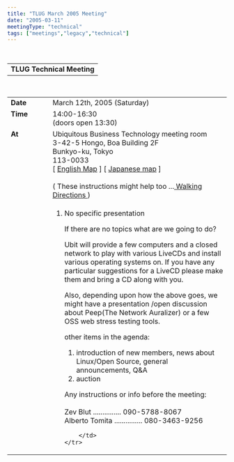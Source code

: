 ```yaml
---
title: "TLUG March 2005 Meeting"
date: "2005-03-11"
meetingType: "technical"
tags: ["meetings","legacy","technical"]
---
```


<br>

<table border="0" cellpadding="3" cellspacing="1" width="90%" /><tr>
		<td /><b>TLUG Technical Meeting</b></td></tr>
</table><br>

<table border="0" width="90%" cellpadding="1" cellspacing="1" />
	<tr />
		<td width="80" valign="top" /><b>Date</b></td>
		<td>March 12th, 2005 (Saturday)<br></td>
	</tr>
	<tr />
		<td width="80" valign="top" /><b>Time</b></td>
		<td>14:00-16:30<br>(doors open 13:30)<br></td>
	</tr>
	<tr />
		<td width="80" valign="top" /><b>At</b></td>
		<td>
		Ubiquitous Business Technology meeting room<br>
			  3-42-5 Hongo, Boa Building 2F<br>
				    Bunkyo-ku, Tokyo<br>
					      113-0033<br>
			[ <a href="http://www.ubit.com/english/access.html" target="_blank">English Map</a> ]
			[ <a href="http://www.ubit.com/company/map.html" target="_blank">Japanese map</a> ]<br>
<br>
			( These instructions might help too ...<a href="http://www.tlug.jp/meetings/ubit-directions.html" target="_blank"> Walking Directions </a>  )<br>
		</td>
	</tr>
	<tr />
		<td width="80" valign="top" />&nbsp;</td>
		<td>
<p>
<ol>
<li>No specific presentation</li>
</p>
<p>
If there are no topics what are we going to do?
</p>
<p>
Ubit will provide a few computers and a closed network to play with
various LiveCDs and install various operating systems on.
If you have any particular suggestions for a LiveCD please make them
and bring a CD along with you.
</p>
<p>
Also, depending upon how the above goes, we might have a presentation
/open discussion about Peep(The Network Auralizer) or a few OSS web
stress testing tools. 
</p>
<p>
other items in the agenda:
<ol>
<li>introduction of new members, news about Linux/Open Source,
   general announcements, Q&A</li>
<li>auction</li>
</ol>
</p>
Any instructions or info before the meeting:<br><br>
Zev Blut       ............... 090-5788-8067<br>
Alberto Tomita ............... 080-3463-9256<br>
																		 </p>

		</td>
	</tr>


</table>
<br>
